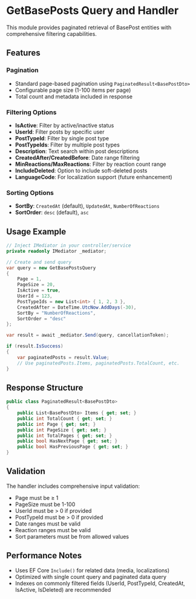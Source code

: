 # GetBasePosts Query and Handler

This module provides paginated retrieval of BasePost entities with comprehensive filtering capabilities.

## Features

### Pagination

- Standard page-based pagination using `PaginatedResult<BasePostDto>`
- Configurable page size (1-100 items per page)
- Total count and metadata included in response

### Filtering Options

- **IsActive**: Filter by active/inactive status
- **UserId**: Filter posts by specific user
- **PostTypeId**: Filter by single post type
- **PostTypeIds**: Filter by multiple post types
- **Description**: Text search within post descriptions
- **CreatedAfter/CreatedBefore**: Date range filtering
- **MinReactions/MaxReactions**: Filter by reaction count range
- **IncludeDeleted**: Option to include soft-deleted posts
- **LanguageCode**: For localization support (future enhancement)

### Sorting Options

- **SortBy**: `CreatedAt` (default), `UpdatedAt`, `NumberOfReactions`
- **SortOrder**: `desc` (default), `asc`

## Usage Example

```csharp
// Inject IMediator in your controller/service
private readonly IMediator _mediator;

// Create and send query
var query = new GetBasePostsQuery
{
    Page = 1,
    PageSize = 20,
    IsActive = true,
    UserId = 123,
    PostTypeIds = new List<int> { 1, 2, 3 },
    CreatedAfter = DateTime.UtcNow.AddDays(-30),
    SortBy = "NumberOfReactions",
    SortOrder = "desc"
};

var result = await _mediator.Send(query, cancellationToken);

if (result.IsSuccess)
{
    var paginatedPosts = result.Value;
    // Use paginatedPosts.Items, paginatedPosts.TotalCount, etc.
}
```

## Response Structure

```csharp
public class PaginatedResult<BasePostDto>
{
    public List<BasePostDto> Items { get; set; }
    public int TotalCount { get; set; }
    public int Page { get; set; }
    public int PageSize { get; set; }
    public int TotalPages { get; set; }
    public bool HasNextPage { get; set; }
    public bool HasPreviousPage { get; set; }
}
```

## Validation

The handler includes comprehensive input validation:

- Page must be ≥ 1
- PageSize must be 1-100
- UserId must be > 0 if provided
- PostTypeId must be > 0 if provided
- Date ranges must be valid
- Reaction ranges must be valid
- Sort parameters must be from allowed values

## Performance Notes

- Uses EF Core `Include()` for related data (media, localizations)
- Optimized with single count query and paginated data query
- Indexes on commonly filtered fields (UserId, PostTypeId, CreatedAt, IsActive, IsDeleted) are recommended
